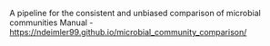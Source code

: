 A pipeline for the consistent and unbiased comparison of microbial communities
Manual - https://ndeimler99.github.io/microbial_community_comparison/
